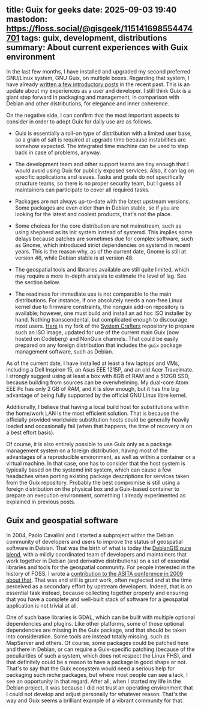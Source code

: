 title: Guix for geeks
date: 2025-09-03 19:40
mastodon: https://floss.social/@gisgeek/115141698554474701
tags: guix, development, distributions
summary: About current experiences with Guix environment
---

In the last few months, I have installed and upgraded my second preferred
GNU/Linux system, GNU Guix, on multiple boxes. Regarding that system, I have
already [written a few introductory posts](https://lovergine.com/tags/guix.html) 
in the recent past. This is an update
about my experiences as a user and developer. I still think Guix is a giant
step forward in packaging and management, in comparison with Debian and other
distributions, for elegance and inner coherence.

On the negative side, I can confirm that the most important aspects to consider
in order to adopt Guix for daily use are as follows.  

* Guix is essentially a
roll-on type of distribution with a limited user base, so a grain of salt is
required at upgrade time because instabilities are somehow expected. The
integrated time machine can be used to step back in case of problems, anyway.

* The development team and other support teams are tiny enough that I would avoid
using Guix for publicly exposed services. Also, it can lag on specific
applications and issues. Tasks and goals do not specifically structure teams,
so there is no proper security team, but I guess all maintainers can
participate to cover all required tasks.  

* Packages are not always up-to-date
with the latest upstream versions. Some packages are even older than in Debian
stable, so if you are looking for the latest and coolest products, that's not
the place.  

* Some choices for the core distribution are not mainstream, such as
using shepherd as its init system instead of systemd. This implies some delays
because patches are sometimes due for complex software, such as Gnome, which
introduced strict dependencies on systemd in recent years. This is the reason
why, as of the current date, Gnome is still at version 46, while Debian stable
is at version 48.

* The geospatial tools and libraries available are still quite
limited, which may require a more in-depth analysis to estimate the level of
lag. See the section below.  

* The readiness for immediate use is not comparable
to the main distributions. For instance, if one absolutely needs a non-free
Linux kernel due to firmware constraints, the nonguix add-on repository is
available; however, one must build and install an ad hoc ISO installer by hand.
Nothing transcendental, but complicated enough to discourage most users. [Here](https://github.com/fpl/guix-installer/)
is my fork of the [System Crafters](https://systemcrafters.net/) repository to prepare such an ISO image,
updated for use of the current main Guix (now hosted on Codeberg) and NonGuix
channels. That could be easily prepared on any foreign distribution that
includes the `guix` package management software, such as Debian.

As of the current date, I have installed at least a few laptops and VMs,
including a Dell Inspiron 15, an Asus EEE 1215P, and an old Acer Travelmate. I
strongly suggest using at least a box with 8GB of RAM and a 512GB SSD, because
building from sources can be overwhelming. My dual-core Atom EEE Pc has only 2
GB of RAM, and it is slow enough, but it has the big advantage of being fully
supported by the official GNU Linux libre kernel.

Additionally, I believe that having a local build host for substitutions within
the home/work LAN is the most efficient solution. That is because the
officially provided worldwide substitution hosts could be generally heavily
loaded and occasionally fail (when that happens, the time of recovery is on a
best effort basis). 

Of course, it is also entirely possible to use Guix only as a package
management system on a foreign distribution, having most of the advantages of a
reproducible environment, as well as within a container or a virtual machine.
In that case, one has to consider that the host system is typically based on
the systemd init system, which can cause a few headaches when porting existing
package descriptions for services taken from the Guix repository. Probably the
best compromise is still using a foreign distribution on the physical box and a
Guix-based container to prepare an execution environment, something I already
experimented as explained in previous posts.

## Guix and geospatial software

In 2004, Paolo Cavallini and I started a subproject within the Debian community
of developers and users to improve the status of geospatial software in Debian.
That was the birth of what is today the
[DebianGIS pure blend](https://www.debian.org/blends/), with a mildly
coordinated team of developers and maintainers that work together in Debian
(and derivative distributions) on a set of essential libraries and tools for
the geospatial community. For people interested in the history of FOSS, I wrote
a [contribution to the ASITA
conference in 2009 about that](http://atti.asita.it/Asita2009/Pdf/069.pdf). That was and still is grunt work, often
neglected and at the time perceived as a secondary effort by upstream
developers. Indeed, that is an essential task instead, because collecting
together properly and ensuring that you have a complete and well-built stack of
software for a geospatial application is not trivial at all.

One of such base libraries is GDAL, which can be built with multiple optional
dependencies and plugins. Like other platforms, some of those optional
dependencies are missing in the Guix package, and that should be taken into
consideration. Some tools are instead totally missing, such as MapServer and
others. Of course, some packages could be patched here and there in Debian, or
can require a Guix-specific patching (because of the peculiarities of such a
system, which does not respect the Linux FHS), and that definitely could be a
reason to have a package in good shape or not. That's to say that the Guix 
ecosystem would need a
serious help for packaging such niche packages, but where most people can see a
lack, I see an opportunity in that regard. After all, when I started my life in
the Debian project, it was because I did not trust an operating environment
that I could not develop and adjust personally for whatever reason.  That's the
way and Guix seems a brilliant example of a vibrant community for that.

